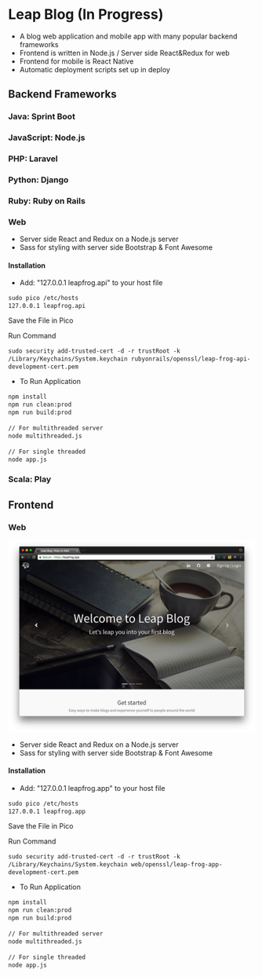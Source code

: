 # Leap Blog (In Progress)

- A blog web application and mobile app with many popular backend frameworks
- Frontend is written in Node.js / Server side React&Redux for web
- Frontend for mobile is React Native
- Automatic deployment scripts set up in deploy

## Backend Frameworks

### Java: Sprint Boot
### JavaScript: Node.js
### PHP: Laravel
### Python: Django

### Ruby: Ruby on Rails

### Web

- Server side React and Redux on a Node.js server
- Sass for styling with server side Bootstrap & Font Awesome

#### Installation

- Add: "127.0.0.1 leapfrog.api" to your host file
```
sudo pico /etc/hosts
127.0.0.1 leapfrog.api
```
Save the File in Pico

Run Command
```
sudo security add-trusted-cert -d -r trustRoot -k /Library/Keychains/System.keychain rubyonrails/openssl/leap-frog-api-development-cert.pem
```

- To Run Application
```
npm install
npm run clean:prod
npm run build:prod

// For multithreaded server
node multithreaded.js

// For single threaded
node app.js
```

### Scala: Play

## Frontend

### Web

![YAP](/docs/web-homepage.png)

- Server side React and Redux on a Node.js server
- Sass for styling with server side Bootstrap & Font Awesome

#### Installation

- Add: "127.0.0.1 leapfrog.app" to your host file
```
sudo pico /etc/hosts
127.0.0.1 leapfrog.app
```
Save the File in Pico

Run Command
```
sudo security add-trusted-cert -d -r trustRoot -k /Library/Keychains/System.keychain web/openssl/leap-frog-app-development-cert.pem
```

- To Run Application
```
npm install
npm run clean:prod
npm run build:prod

// For multithreaded server
node multithreaded.js

// For single threaded
node app.js
```

